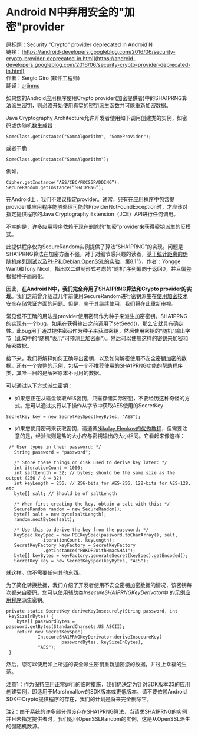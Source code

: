 # Android N中弃用安全的"加密"provider

原标题：Security "Crypto" provider deprecated in Android N  
链接：[https://android-developers.googleblog.com/2016/06/security-crypto-provider-deprecated-in.html](https://android-developers.googleblog.com/2016/06/security-crypto-provider-deprecated-in.html)  
作者：Sergio Giro (软件工程师)  
翻译：[arjinmc](https://github.com/arjinmc)  

如果您的Android应用程序使用Crypto provider(加密提供者)中的SHA1PRNG算法派生密钥，则必须开始使用真实的[密钥派生函数](https://en.wikipedia.org/wiki/Key_derivation_function)并可能重新加密数据。

Java Cryptography Architecture允许开发者使用如下调用创建类的实例，如密码或伪随机数生成器：

```code
SomeClass.getInstance("SomeAlgorithm", "SomeProvider");
```
或者干脆：
```code
SomeClass.getInstance("SomeAlgorithm");
```
例如，

```code
Cipher.getInstance(“AES/CBC/PKCS5PADDING”);
SecureRandom.getInstance(“SHA1PRNG”);
```

在Android上，我们不建议指定provider。通常，只有在应用程序中包含提provider或应用程序能够处理可能的ProviderNotFoundException时，才应该对指定提供程序的Java Cryptography Extension（JCE）API进行任何调用。

不幸的是，许多应用程序依赖于现在删除的“加密”provider来获得密钥派生的反模式。

此提供程序仅为SecureRandom实例提供了算法“SHA1PRNG”的实现。问题是SHA1PRNG算法在加密方面不强。对于对细节感兴趣的读者，[基于统计距离的伪随机序列测试以及PHP和Debian OpenSSL的实验](http://webpages.uncc.edu/yonwang/papers/lilesorics.pdf)，第8.1节，作者：Yongge Want和Tony Nicol，指出以二进制形式考虑的“随机”序列偏向于返回0，并且偏差根据种子而恶化。

因此，<strong>在Android N中，我们完全弃用了SHA1PRNG算法和Crypto provider的实现</strong>。我们之前曾介绍过几年前使用SecureRandom进行密钥派生在[使用加密技术安全存储凭证](http://android-developers.blogspot.com/2013/02/using-cryptography-to-store-credentials.html)方面的问题。但是，鉴于其继续使用，我们将在此重新审视。

常见但不正确的用法是provider使用密码作为种子来派生加密密钥。SHA1PRNG的实现有一个bug，如果在获得输出之前调用了setSeed()，那么它就具有确定性。此bug用于通过提供密码作为种子来获取密钥，然后使用密钥的“随机”输出字节（此句中的“随机”表示“可预测且加密弱”）。然后可以使用这样的密钥来加密和解密数据。

接下来，我们将解释如何正确导出密钥，以及如何解密使用不安全密钥加密的数据。还有一个[完整的示例](https://android.googlesource.com/platform/development/+/master/samples/BrokenKeyDerivation)，包括一个不推荐使用的SHA1PRNG功能的帮助程序类，其唯一目的是解密原本不可用的数据。

可以通过以下方式派生密钥：

* 如果您正在从磁盘读取AES密钥，只需存储实际密钥，不要经历这种奇怪的方式。您可以通过执行以下操作从字节中获取AES使用的SecretKey：
```code
SecretKey key = new SecretKeySpec(keyBytes, "AES");
```
* 如果您使用密码来获取密钥，请遵循[Nikolay Elenkov的优秀教程](http://nelenkov.blogspot.com/2012/04/using-password-based-encryption-on.html)，但需要注意的是，经验法则是盐的大小应与密钥输出的大小相同。它看起来像这样：
```code
 /* User types in their password: */  
   String password = "password";  

   /* Store these things on disk used to derive key later: */  
   int iterationCount = 1000;  
   int saltLength = 32; // bytes; should be the same size as the output (256 / 8 = 32)  
   int keyLength = 256; // 256-bits for AES-256, 128-bits for AES-128, etc  
   byte[] salt; // Should be of saltLength  

   /* When first creating the key, obtain a salt with this: */  
   SecureRandom random = new SecureRandom();  
   byte[] salt = new byte[saltLength];  
   random.nextBytes(salt);  

   /* Use this to derive the key from the password: */  
   KeySpec keySpec = new PBEKeySpec(password.toCharArray(), salt,  
              iterationCount, keyLength);  
   SecretKeyFactory keyFactory = SecretKeyFactory  
              .getInstance("PBKDF2WithHmacSHA1");  
   byte[] keyBytes = keyFactory.generateSecret(keySpec).getEncoded();  
   SecretKey key = new SecretKeySpec(keyBytes, "AES");  
``` 
就这样。你不需要任何其他东西。

为了简化转换数据，我们介绍了开发者使用不安全密钥加密数据的情况，该密钥每次都来自密码。您可以使用辅助类<i>InsecureSHA1PRNGKeyDerivator</i>中 的[示例应用程序](https://android.googlesource.com/platform/development/+/master/samples/BrokenKeyDerivation)派生密钥。

```code
private static SecretKey deriveKeyInsecurely(String password, int
 keySizeInBytes) {  
    byte[] passwordBytes = password.getBytes(StandardCharsets.US_ASCII);  
    return new SecretKeySpec(  
            InsecureSHA1PRNGKeyDerivator.deriveInsecureKey(  
                     passwordBytes, keySizeInBytes),  
            "AES");  
 }  
```
   
然后，您可以使用如上所述的安全派生密钥重新加密您的数据，并过上幸福的生活。

注意1：作为保持应用正常运行的临时措施，我们仍决定为针对SDK版本23的应用创建实例，即适用于Marshmallow的SDK版本或更低版本。请不要依赖Android SDK中Crypto提供程序的存在，我们的计划是将来完全删除它。

注2：由于系统的许多部分假设存在SHA1PRNG算法，当请求SHA1PRNG的实例并且未指定提供者时，我们返回OpenSSLRandom的实例，这是从OpenSSL派生的强随机数源。